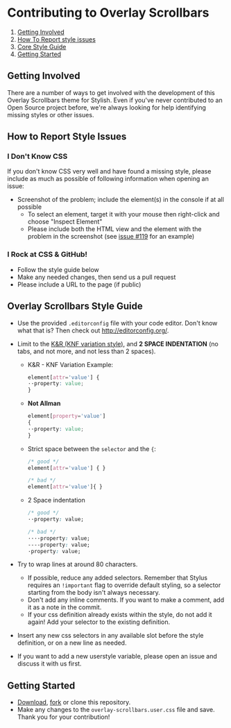 # Contributing to Overlay Scrollbars

1. [Getting Involved](#getting-involved)
2. [How To Report style issues](#how-to-report-style-issues)
3. [Core Style Guide](#overlay-scrollbars-style-guide)
4. [Getting Started](#getting-started)

## Getting Involved

There are a number of ways to get involved with the development of this Overlay Scrollbars theme for Stylish. Even if you've never contributed to an Open Source project before, we're always looking for help identifying missing styles or other issues.

## How to Report Style Issues

### I Don't Know CSS
If you don't know CSS very well and have found a missing style, please include as much as possible of following information when opening an issue:

* Screenshot of the problem; include the element(s) in the console if at all possible
  * To select an element, target it with your mouse then right-click and choose "Inspect Element"
  * Please include both the HTML view and the element with the problem in the screenshot (see [issue #119](https://github.com/StylishThemes/GitHub-Dark/issues/119) for an example)

### I Rock at CSS & GitHub!
* Follow the style guide below
* Make any needed changes, then send us a pull request
* Please include a URL to the page (if public)

## Overlay Scrollbars Style Guide

* Use the provided `.editorconfig` file with your code editor. Don't know what that is? Then check out http://editorconfig.org/.
* Limit to the [K&R (KNF variation style)](https://en.wikipedia.org/wiki/Indentation_style#Variant:_BSD_KNF), and **2 SPACE INDENTATION** (no tabs, and not more, and not less than 2 spaces).

  * K&R - KNF Variation Example:
    ```css
    element[attr='value'] {
    ··property: value;
    }
    ```

  * **Not Allman**
    ```css
    element[property='value']
    {
    ··property: value;
    }
    ```

  * Strict space between the `selector` and the `{`:
    ```css
    /* good */
    element[attr='value'] { }

    /* bad */
    element[attr='value']{ }
    ```

  * 2 Space indentation
    ```css
    /* good */
    ··property: value;

    /* bad */
    ····property: value;
    ----property: value;
    ·property: value;
    ```

* Try to wrap lines at around 80 characters.
  * If possible, reduce any added selectors. Remember that Stylus requires an `!important` flag to override default styling, so a selector starting from the body isn't always necessary.
  * Don't add any inline comments. If you want to make a comment, add it as a note in the commit.
  * If your css definition already exists within the style, do not add it again! Add your selector to the existing definition.
* Insert any new css selectors in any available slot before the style definition, or on a new line as needed.
* If you want to add a new userstyle variable, please open an issue and discuss it with us first.

## Getting Started

* [Download](https://github.com/StylishThemes/Overlay-Scrollbars/archive/master.zip), [fork](https://github.com/StylishThemes/Overlay-Scrollbars/fork) or clone this repository.
* Make any changes to the `overlay-scrollbars.user.css` file and save.
Thank you for your contribution!
